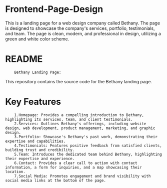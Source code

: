 # Frontend-Page-Design
This is a landing page for a web design company called Bethany. The page is designed to showcase the company's services, portfolio, testimonials, and team. The page is clean, modern, and professional in design, utilizing a green and white color scheme.

# README

        Bethany Landing Page:
This repository contains the source code for the Bethany landing page.

# Key Features

        1.Homepage: Provides a compelling introduction to Bethany, highlighting its services, team, and client testimonials.
        2.Services: Outlines Bethany's offerings, including website design, web development, product management, marketing, and graphic design.
        3.Portfolio: Showcase's Bethany's past work, demonstrating their expertise and capabilities.
        4.Testimonials: Features positive feedback from satisfied clients, building trust and credibility.
        5.Team: Introduces the dedicated team behind Bethany, highlighting their expertise and experience.
        6.Contact: Provides a clear call to action with contact information, a form for inquiries, and a map showcasing their location.
        7.Social Media: Promotes engagement and brand visibility with social media links at the bottom of the page.
